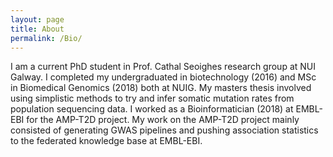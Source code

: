 ```yaml
---
layout: page
title: About
permalink: /Bio/
---
```


I am a current PhD student in Prof. Cathal Seoighes research group at NUI Galway. I completed my undergraduated in biotechnology (2016) and MSc in Biomedical Genomics (2018) both at NUIG. My masters thesis involved using simplistic methods to try and infer somatic mutation rates from population sequencing data. I worked as a Bioinformatician (2018) at EMBL-EBI for the AMP-T2D project. My work on the AMP-T2D project mainly consisted of generating GWAS pipelines and pushing association statistics to the federated knowledge base at EMBL-EBI.
